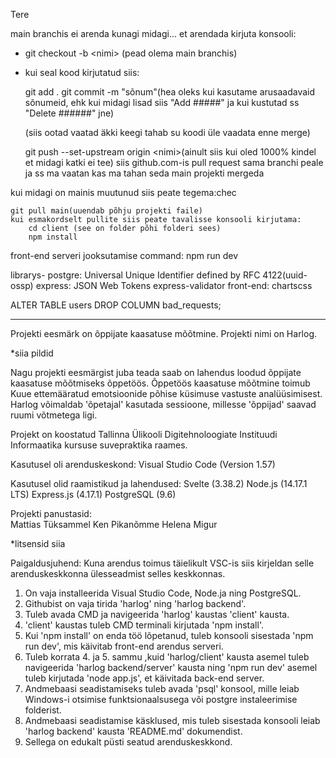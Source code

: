 Tere

main branchis ei arenda kunagi midagi...
et arendada kirjuta konsooli:
- git checkout -b \<nimi> (pead olema main branchis)
- kui seal kood kirjutatud siis: 

    git add .
    git commit -m "sõnum"(hea oleks kui kasutame arusaadavaid sõnumeid, ehk kui midagi lisad siis "Add #####" ja kui kustutad ss "Delete ######" jne)

    (siis ootad vaatad äkki keegi tahab su koodi üle vaadata enne merge)


    git push --set-upstream origin \<nimi>(ainult siis kui oled 1000% kindel et midagi katki ei tee)
    siis github.com-is pull request sama branchi peale
    ja ss ma vaatan kas ma tahan seda main projekti mergeda

kui midagi on mainis muutunud siis peate tegema:chec

    git pull main(uuendab põhju projekti faile)
    kui esmakordselt pullite siis peate tavalisse konsooli kirjutama:
        cd client (see on folder põhi folderi sees)
        npm install


front-end serveri jooksutamise command: npm run dev

librarys-
    postgre:
        Universal Unique Identifier defined by RFC 4122(uuid-ossp)
    express:
        JSON Web Tokens
        express-validator
    front-end:
        chartscss


ALTER TABLE users DROP COLUMN bad_requests;

-------------------------------------------------------------------------

Projekti eesmärk on õppijate kaasatuse mõõtmine. Projekti nimi on Harlog.

*siia pildid

Nagu projekti eesmärgist juba teada saab on lahendus loodud õppijate kaasatuse mõõtmiseks õppetöös.
Õppetöös kaasatuse mõõtmine toimub Kuue ettemääratud emotsioonide põhise küsimuse vastuste analüüsimisest.
Harlog võimaldab 'õpetajal' kasutada sessioone, millesse 'õppijad' saavad ruumi võtmetega ligi.

Projekt on koostatud Tallinna Ülikooli Digitehnoloogiate Instituudi Informaatika kursuse suvepraktika raames.

Kasutusel oli arenduskeskond: Visual Studio Code (Version 1.57)

Kasutusel olid raamistikud ja lahendused: 
Svelte (3.38.2)
Node.js (14.17.1 LTS)
Express.js (4.17.1)
PostgreSQL (9.6)

Projekti panustasid:    
Mattias Tüksammel
Ken Pikanõmme
Helena Migur

*litsensid siia

Paigaldusjuhend: Kuna arendus toimus täielikult VSC-is siis kirjeldan selle arenduskeskkonna ülesseadmist selles keskkonnas.
1. On vaja installeerida Visual Studio Code, Node.ja ning PostgreSQL.
2. Githubist on vaja tirida 'harlog' ning 'harlog backend'.
3. Tuleb avada CMD ja navigeerida 'harlog' kaustas 'client' kausta.
4. 'client' kaustas tuleb CMD terminali kirjutada 'npm install'.
5. Kui 'npm install' on enda töö lõpetanud, tuleb konsooli sisestada 'npm run dev', mis käivitab front-end arendus serveri.
6. Tuleb korrata 4. ja 5. sammu ,kuid 'harlog/client' kausta asemel tuleb navigeerida 'harlog backend/server' kausta ning 'npm run dev' asemel tuleb kirjutada 'node app.js', et käivitada back-end server.
7. Andmebaasi seadistamiseks tuleb avada 'psql' konsool, mille leiab Windows-i otsimise funktsionaalsusega või postgre instaleerimise folderist.
8. Andmebaasi seadistamise käsklused, mis tuleb sisestada konsooli leiab 'harlog backend' kausta 'README.md' dokumendist.
9. Sellega on edukalt püsti seatud arenduskeskkond.
